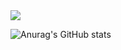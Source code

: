 <img src="https://capsule-render.vercel.app/api?type=wave&color=auto&height=300&section=header&text=Hi! I'm Mia%20&fontSize=90" />

![Anurag's GitHub stats](https://github-readme-stats.vercel.app/api?username=Passionhruit&show_icons=true&theme=transparent)
